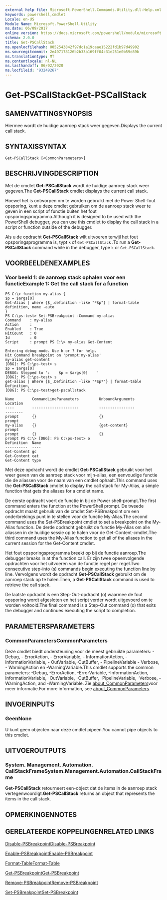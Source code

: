 ```yaml
---
external help file: Microsoft.PowerShell.Commands.Utility.dll-Help.xml
keywords: powershell,cmdlet
Locale: en-US
Module Name: Microsoft.PowerShell.Utility
ms.date: 06/09/2017
online version: https://docs.microsoft.com/powershell/module/microsoft.powershell.utility/get-pscallstack?view=powershell-6&WT.mc_id=ps-gethelp
schema: 2.0.0
title: Get-PSCallStack
ms.openlocfilehash: 0052543842f97dc1a19caae15222fd1b97d49902
ms.sourcegitcommit: 2e497178126b2b33a169ff04c31e251e0b59e89b
ms.translationtype: MT
ms.contentlocale: nl-NL
ms.lasthandoff: 06/02/2020
ms.locfileid: "93249267"
---
```

# <span data-ttu-id="59fb6-103">Get-PSCallStack</span><span class="sxs-lookup"><span data-stu-id="59fb6-103">Get-PSCallStack</span></span>

## <span data-ttu-id="59fb6-104">SAMENVATTING</span><span class="sxs-lookup"><span data-stu-id="59fb6-104">SYNOPSIS</span></span>
<span data-ttu-id="59fb6-105">Hiermee wordt de huidige aanroep stack weer gegeven.</span><span class="sxs-lookup"><span data-stu-id="59fb6-105">Displays the current call stack.</span></span>

## <span data-ttu-id="59fb6-106">SYNTAXIS</span><span class="sxs-lookup"><span data-stu-id="59fb6-106">SYNTAX</span></span>

```
Get-PSCallStack [<CommonParameters>]
```

## <span data-ttu-id="59fb6-107">BESCHRIJVING</span><span class="sxs-lookup"><span data-stu-id="59fb6-107">DESCRIPTION</span></span>

<span data-ttu-id="59fb6-108">Met de cmdlet **Get-PSCallStack** wordt de huidige aanroep stack weer gegeven.</span><span class="sxs-lookup"><span data-stu-id="59fb6-108">The **Get-PSCallStack** cmdlet displays the current call stack.</span></span>

<span data-ttu-id="59fb6-109">Hoewel het is ontworpen om te worden gebruikt met de Power Shell-fout opsporing, kunt u deze cmdlet gebruiken om de aanroep stack weer te geven in een script of functie buiten het fout opsporingsprogramma.</span><span class="sxs-lookup"><span data-stu-id="59fb6-109">Although it is designed to be used with the PowerShell debugger, you can use this cmdlet to display the call stack in a script or function outside of the debugger.</span></span>

<span data-ttu-id="59fb6-110">Als u de opdracht **Get-PSCallStack** wilt uitvoeren terwijl het fout opsporingsprogramma is, typt `k` of `Get-PSCallStack` .</span><span class="sxs-lookup"><span data-stu-id="59fb6-110">To run a **Get-PSCallStack** command while in the debugger, type `k` or `Get-PSCallStack`.</span></span>

## <span data-ttu-id="59fb6-111">VOORBEELDEN</span><span class="sxs-lookup"><span data-stu-id="59fb6-111">EXAMPLES</span></span>

### <span data-ttu-id="59fb6-112">Voor beeld 1: de aanroep stack ophalen voor een functie</span><span class="sxs-lookup"><span data-stu-id="59fb6-112">Example 1: Get the call stack for a function</span></span>

```
PS C:\> function my-alias {
$p = $args[0]
Get-Alias | where {$_.definition -like "*$p"} | format-table definition, name -auto
}
PS C:\ps-test> Set-PSBreakpoint -Command my-alias
Command    : my-alias
Action     :
Enabled    : True
HitCount   : 0
Id         : 0
Script     : prompt PS C:\> my-alias Get-Content

Entering debug mode. Use h or ? for help.
Hit Command breakpoint on 'prompt:my-alias'
my-alias get-content
[DBG]: PS C:\ps-test> s
$p = $args[0]
DEBUG: Stepped to ':    $p = $args[0]    '
[DBG]: PS C:\ps-test> s
get-alias | Where {$_.Definition -like "*$p*"} | format-table Definition,
[DBG]: PS C:\ps-test>get-pscallstack

Name        CommandLineParameters         UnboundArguments              Location
----        ---------------------         ----------------              --------
prompt      {}                            {}                            prompt
my-alias    {}                            {get-content}                 prompt
prompt      {}                            {}                            prompt PS C:\> [DBG]: PS C:\ps-test> o
Definition  Name
----------  ----
Get-Content gc
Get-Content cat
Get-Content type
```

<span data-ttu-id="59fb6-113">Met deze opdracht wordt de cmdlet **Get-PSCallStack** gebruikt voor het weer geven van de aanroep stack voor mijn-alias, een eenvoudige functie die de aliassen voor de naam van een cmdlet ophaalt.</span><span class="sxs-lookup"><span data-stu-id="59fb6-113">This command uses the **Get-PSCallStack** cmdlet to display the call stack for My-Alias, a simple function that gets the aliases for a cmdlet name.</span></span>

<span data-ttu-id="59fb6-114">De eerste opdracht voert de functie in bij de Power shell-prompt.</span><span class="sxs-lookup"><span data-stu-id="59fb6-114">The first command enters the function at the PowerShell prompt.</span></span>
<span data-ttu-id="59fb6-115">De tweede opdracht maakt gebruik van de cmdlet Set-PSBreakpoint om een onderbrekings punt in te stellen voor de functie My-Alias.</span><span class="sxs-lookup"><span data-stu-id="59fb6-115">The second command uses the Set-PSBreakpoint cmdlet to set a breakpoint on the My-Alias function.</span></span>
<span data-ttu-id="59fb6-116">De derde opdracht gebruikt de functie My-Alias om alle aliassen in de huidige sessie op te halen voor de Get-Content-cmdlet.</span><span class="sxs-lookup"><span data-stu-id="59fb6-116">The third command uses the My-Alias function to get all of the aliases in the current session for the Get-Content cmdlet.</span></span>

<span data-ttu-id="59fb6-117">Het fout opsporingsprogramma breekt op bij de functie aanroep.</span><span class="sxs-lookup"><span data-stu-id="59fb6-117">The debugger breaks in at the function call.</span></span>
<span data-ttu-id="59fb6-118">Er zijn twee opeenvolgende opdrachten voor het uitvoeren van de functie regel per regel.</span><span class="sxs-lookup"><span data-stu-id="59fb6-118">Two consecutive step-into (s) commands begin executing the function line by line.</span></span>
<span data-ttu-id="59fb6-119">Vervolgens wordt de opdracht **Get-PSCallStack** gebruikt om de aanroep stack op te halen.</span><span class="sxs-lookup"><span data-stu-id="59fb6-119">Then, a **Get-PSCallStack** command is used to retrieve the call stack.</span></span>

<span data-ttu-id="59fb6-120">De laatste opdracht is een Step-Out-opdracht (o) waarmee de fout opsporing wordt afgesloten en het script verder wordt uitgevoerd om te worden voltooid.</span><span class="sxs-lookup"><span data-stu-id="59fb6-120">The final command is a Step-Out command (o) that exits the debugger and continues executing the script to completion.</span></span>

## <span data-ttu-id="59fb6-121">PARAMETERS</span><span class="sxs-lookup"><span data-stu-id="59fb6-121">PARAMETERS</span></span>

### <span data-ttu-id="59fb6-122">CommonParameters</span><span class="sxs-lookup"><span data-stu-id="59fb6-122">CommonParameters</span></span>

<span data-ttu-id="59fb6-123">Deze cmdlet biedt ondersteuning voor de meest gebruikte parameters: -Debug, - ErrorAction, - ErrorVariable, - InformationAction, -InformationVariable, - OutVariable,-OutBuffer, - PipelineVariable - Verbose, - WarningAction en -WarningVariable.</span><span class="sxs-lookup"><span data-stu-id="59fb6-123">This cmdlet supports the common parameters: -Debug, -ErrorAction, -ErrorVariable, -InformationAction, -InformationVariable, -OutVariable, -OutBuffer, -PipelineVariable, -Verbose, -WarningAction, and -WarningVariable.</span></span> <span data-ttu-id="59fb6-124">Zie [about_CommonParameters](https://go.microsoft.com/fwlink/?LinkID=113216)voor meer informatie.</span><span class="sxs-lookup"><span data-stu-id="59fb6-124">For more information, see [about_CommonParameters](https://go.microsoft.com/fwlink/?LinkID=113216).</span></span>

## <span data-ttu-id="59fb6-125">INVOER</span><span class="sxs-lookup"><span data-stu-id="59fb6-125">INPUTS</span></span>

### <span data-ttu-id="59fb6-126">Geen</span><span class="sxs-lookup"><span data-stu-id="59fb6-126">None</span></span>

<span data-ttu-id="59fb6-127">U kunt geen objecten naar deze cmdlet pipeen.</span><span class="sxs-lookup"><span data-stu-id="59fb6-127">You cannot pipe objects to this cmdlet.</span></span>

## <span data-ttu-id="59fb6-128">UITVOER</span><span class="sxs-lookup"><span data-stu-id="59fb6-128">OUTPUTS</span></span>

### <span data-ttu-id="59fb6-129">System. Management. Automation. CallStackFrame</span><span class="sxs-lookup"><span data-stu-id="59fb6-129">System.Management.Automation.CallStackFrame</span></span>

<span data-ttu-id="59fb6-130">**Get-PSCallStack** retourneert een-object dat de items in de aanroep stack vertegenwoordigt.</span><span class="sxs-lookup"><span data-stu-id="59fb6-130">**Get-PSCallStack** returns an object that represents the items in the call stack.</span></span>

## <span data-ttu-id="59fb6-131">OPMERKINGEN</span><span class="sxs-lookup"><span data-stu-id="59fb6-131">NOTES</span></span>

## <span data-ttu-id="59fb6-132">GERELATEERDE KOPPELINGEN</span><span class="sxs-lookup"><span data-stu-id="59fb6-132">RELATED LINKS</span></span>

[<span data-ttu-id="59fb6-133">Disable-PSBreakpoint</span><span class="sxs-lookup"><span data-stu-id="59fb6-133">Disable-PSBreakpoint</span></span>](Disable-PSBreakpoint.md)

[<span data-ttu-id="59fb6-134">Enable-PSBreakpoint</span><span class="sxs-lookup"><span data-stu-id="59fb6-134">Enable-PSBreakpoint</span></span>](Enable-PSBreakpoint.md)

[<span data-ttu-id="59fb6-135">Format-Table</span><span class="sxs-lookup"><span data-stu-id="59fb6-135">Format-Table</span></span>](Format-Table.md)

[<span data-ttu-id="59fb6-136">Get-PSBreakpoint</span><span class="sxs-lookup"><span data-stu-id="59fb6-136">Get-PSBreakpoint</span></span>](Get-PSBreakpoint.md)

[<span data-ttu-id="59fb6-137">Remove-PSBreakpoint</span><span class="sxs-lookup"><span data-stu-id="59fb6-137">Remove-PSBreakpoint</span></span>](Remove-PSBreakpoint.md)

[<span data-ttu-id="59fb6-138">Set-PSBreakpoint</span><span class="sxs-lookup"><span data-stu-id="59fb6-138">Set-PSBreakpoint</span></span>](Set-PSBreakpoint.md)
